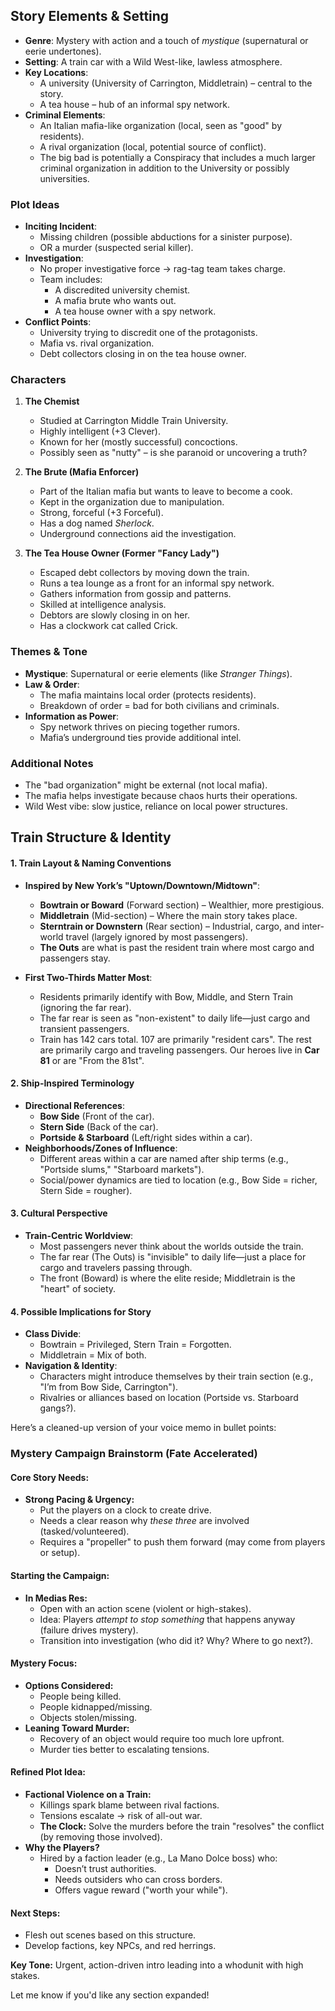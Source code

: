 
## **Story Elements & Setting**  
- **Genre**: Mystery with action and a touch of *mystique* (supernatural or eerie undertones).  
- **Setting**: A train car with a Wild West-like, lawless atmosphere.  
- **Key Locations**:  
  - A university (University of Carrington, Middletrain) – central to the story.  
  - A tea house – hub of an informal spy network.  
- **Criminal Elements**:  
  - An Italian mafia-like organization (local, seen as "good" by residents).  
  - A rival organization (local, potential source of conflict).  
  - The big bad is potentially a Conspiracy that includes a much larger criminal organization in addition to the University or possibly universities. 

### **Plot Ideas**  
- **Inciting Incident**:  
  - Missing children (possible abductions for a sinister purpose).  
  - OR a murder (suspected serial killer).  
- **Investigation**:  
  - No proper investigative force → rag-tag team takes charge.  
  - Team includes:  
    - A discredited university chemist.  
    - A mafia brute who wants out.  
    - A tea house owner with a spy network.  
- **Conflict Points**:  
  - University trying to discredit one of the protagonists.  
  - Mafia vs. rival organization.  
  - Debt collectors closing in on the tea house owner.  

### **Characters**  
1. **The Chemist**  
   - Studied at Carrington Middle Train University.  
   - Highly intelligent (+3 Clever).  
   - Known for her (mostly successful) concoctions.  
   - Possibly seen as "nutty" – is she paranoid or uncovering a truth?  

2. **The Brute (Mafia Enforcer)**  
   - Part of the Italian mafia but wants to leave to become a cook.  
   - Kept in the organization due to manipulation.  
   - Strong, forceful (+3 Forceful).  
   - Has a dog named *Sherlock*.  
   - Underground connections aid the investigation.  

3. **The Tea House Owner (Former "Fancy Lady")**  
   - Escaped debt collectors by moving down the train.  
   - Runs a tea lounge as a front for an informal spy network.  
   - Gathers information from gossip and patterns.  
   - Skilled at intelligence analysis.  
   - Debtors are slowly closing in on her.  
   - Has a clockwork cat called Crick.

### **Themes & Tone**  
- **Mystique**: Supernatural or eerie elements (like *Stranger Things*).  
- **Law & Order**:  
  - The mafia maintains local order (protects residents).  
  - Breakdown of order = bad for both civilians and criminals.  
- **Information as Power**:  
  - Spy network thrives on piecing together rumors.  
  - Mafia’s underground ties provide additional intel.  

### **Additional Notes**  
- The "bad organization" might be external (not local mafia).  
- The mafia helps investigate because chaos hurts their operations.  
- Wild West vibe: slow justice, reliance on local power structures.  

## **Train Structure & Identity**  

#### **1. Train Layout & Naming Conventions**  
- **Inspired by New York’s "Uptown/Downtown/Midtown"**:  
  - **Bowtrain or Boward** (Forward section) – Wealthier, more prestigious.  
  - **Middletrain** (Mid-section) – Where the main story takes place.  
  - **Sterntrain or Downstern** (Rear section) – Industrial, cargo, and inter-world travel (largely ignored by most passengers). 
  - **The Outs** are what is past the resident train where most cargo and passengers stay. 

- **First Two-Thirds Matter Most**:  
  - Residents primarily identify with Bow, Middle, and Stern Train (ignoring the far rear).  
  - The far rear is seen as "non-existent" to daily life—just cargo and transient passengers.  
  - Train has 142 cars total. 107 are primarily "resident cars". The rest are primarily cargo and traveling passengers. Our heroes live in **Car 81** or are "From the 81st".

#### **2. Ship-Inspired Terminology**  
- **Directional References**:  
  - **Bow Side** (Front of the car).  
  - **Stern Side** (Back of the car).  
  - **Portside & Starboard** (Left/right sides within a car).  
- **Neighborhoods/Zones of Influence**:  
  - Different areas within a car are named after ship terms (e.g., "Portside slums," "Starboard markets").  
  - Social/power dynamics are tied to location (e.g., Bow Side = richer, Stern Side = rougher).  

#### **3. Cultural Perspective**  
- **Train-Centric Worldview**:  
  - Most passengers never think about the worlds outside the train.  
  - The far rear (The Outs) is "invisible" to daily life—just a place for cargo and travelers passing through.  
  - The front (Boward) is where the elite reside; Middletrain is the "heart" of society.  

#### **4. Possible Implications for Story**  
- **Class Divide**:  
  - Bowtrain = Privileged, Stern Train = Forgotten.  
  - Middletrain = Mix of both.  
- **Navigation & Identity**:  
  - Characters might introduce themselves by their train section (e.g., "I’m from Bow Side, Carrington").  
  - Rivalries or alliances based on location (Portside vs. Starboard gangs?).  


Here’s a cleaned-up version of your voice memo in bullet points:

### **Mystery Campaign Brainstorm (Fate Accelerated)**  

#### **Core Story Needs:**  
- **Strong Pacing & Urgency:**  
  - Put the players on a clock to create drive.  
  - Needs a clear reason why *these three* are involved (tasked/volunteered).  
  - Requires a "propeller" to push them forward (may come from players or setup).  

#### **Starting the Campaign:**  
- **In Medias Res:**  
  - Open with an action scene (violent or high-stakes).  
  - Idea: Players *attempt to stop something* that happens anyway (failure drives mystery).  
  - Transition into investigation (who did it? Why? Where to go next?).  

#### **Mystery Focus:**  
- **Options Considered:**  
  - People being killed.  
  - People kidnapped/missing.  
  - Objects stolen/missing.  
- **Leaning Toward Murder:**  
  - Recovery of an object would require too much lore upfront.  
  - Murder ties better to escalating tensions.  

#### **Refined Plot Idea:**  
- **Factional Violence on a Train:**  
  - Killings spark blame between rival factions.  
  - Tensions escalate → risk of all-out war.  
  - **The Clock:** Solve the murders before the train "resolves" the conflict (by removing those involved).  
- **Why the Players?**  
  - Hired by a faction leader (e.g., La Mano Dolce boss) who:  
    - Doesn’t trust authorities.  
    - Needs outsiders who can cross borders.  
    - Offers vague reward ("worth your while").  

#### **Next Steps:**  
- Flesh out scenes based on this structure.  
- Develop factions, key NPCs, and red herrings.  

**Key Tone:** Urgent, action-driven intro leading into a whodunit with high stakes.  

Let me know if you'd like any section expanded!
<!--stackedit_data:
eyJoaXN0b3J5IjpbMTMwNTU0NzYxMywxNDY4NzI5MTZdfQ==
-->